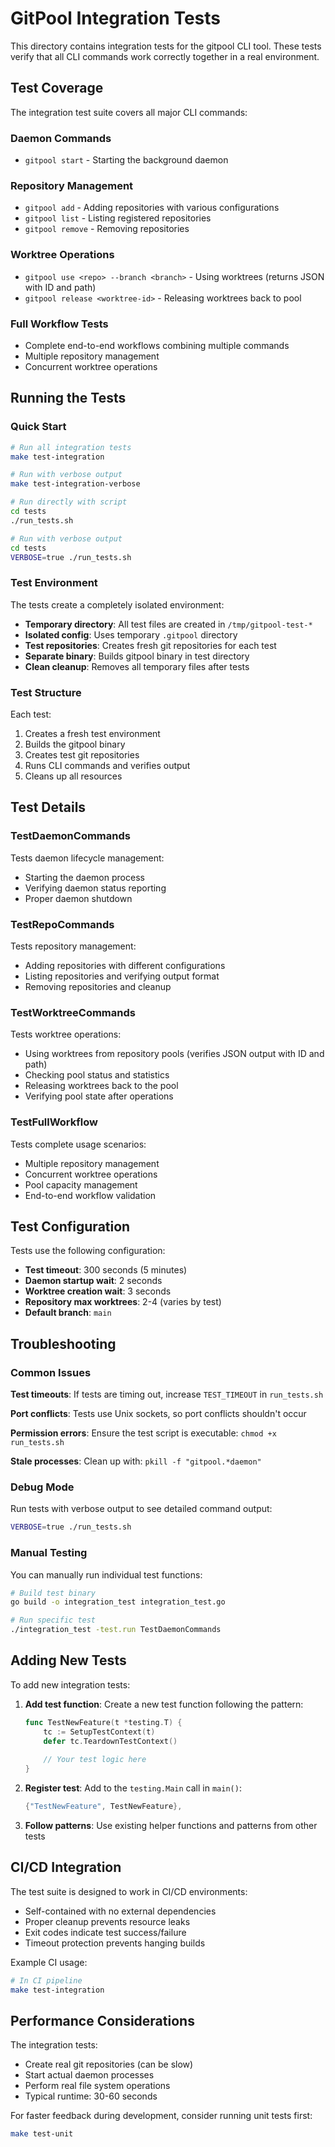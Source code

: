 # GitPool Integration Tests

This directory contains integration tests for the gitpool CLI tool. These tests verify that all CLI commands work correctly together in a real environment.

## Test Coverage

The integration test suite covers all major CLI commands:

### Daemon Commands
- `gitpool start` - Starting the background daemon

### Repository Management
- `gitpool add` - Adding repositories with various configurations
- `gitpool list` - Listing registered repositories
- `gitpool remove` - Removing repositories

### Worktree Operations
- `gitpool use <repo> --branch <branch>` - Using worktrees (returns JSON with ID and path)
- `gitpool release <worktree-id>` - Releasing worktrees back to pool

### Full Workflow Tests
- Complete end-to-end workflows combining multiple commands
- Multiple repository management
- Concurrent worktree operations

## Running the Tests

### Quick Start
```bash
# Run all integration tests
make test-integration

# Run with verbose output
make test-integration-verbose

# Run directly with script
cd tests
./run_tests.sh

# Run with verbose output
cd tests
VERBOSE=true ./run_tests.sh
```

### Test Environment

The tests create a completely isolated environment:
- **Temporary directory**: All test files are created in `/tmp/gitpool-test-*`
- **Isolated config**: Uses temporary `.gitpool` directory
- **Test repositories**: Creates fresh git repositories for each test
- **Separate binary**: Builds gitpool binary in test directory
- **Clean cleanup**: Removes all temporary files after tests

### Test Structure

Each test:
1. Creates a fresh test environment
2. Builds the gitpool binary
3. Creates test git repositories
4. Runs CLI commands and verifies output
5. Cleans up all resources

## Test Details

### TestDaemonCommands
Tests daemon lifecycle management:
- Starting the daemon process
- Verifying daemon status reporting
- Proper daemon shutdown

### TestRepoCommands
Tests repository management:
- Adding repositories with different configurations
- Listing repositories and verifying output format
- Removing repositories and cleanup

### TestWorktreeCommands
Tests worktree operations:
- Using worktrees from repository pools (verifies JSON output with ID and path)
- Checking pool status and statistics
- Releasing worktrees back to the pool
- Verifying pool state after operations

### TestFullWorkflow
Tests complete usage scenarios:
- Multiple repository management
- Concurrent worktree operations
- Pool capacity management
- End-to-end workflow validation

## Test Configuration

Tests use the following configuration:
- **Test timeout**: 300 seconds (5 minutes)
- **Daemon startup wait**: 2 seconds
- **Worktree creation wait**: 3 seconds
- **Repository max worktrees**: 2-4 (varies by test)
- **Default branch**: `main`

## Troubleshooting

### Common Issues

**Test timeouts**: If tests are timing out, increase `TEST_TIMEOUT` in `run_tests.sh`

**Port conflicts**: Tests use Unix sockets, so port conflicts shouldn't occur

**Permission errors**: Ensure the test script is executable: `chmod +x run_tests.sh`

**Stale processes**: Clean up with: `pkill -f "gitpool.*daemon"`

### Debug Mode

Run tests with verbose output to see detailed command output:
```bash
VERBOSE=true ./run_tests.sh
```

### Manual Testing

You can manually run individual test functions:
```bash
# Build test binary
go build -o integration_test integration_test.go

# Run specific test
./integration_test -test.run TestDaemonCommands
```

## Adding New Tests

To add new integration tests:

1. **Add test function**: Create a new test function following the pattern:
   ```go
   func TestNewFeature(t *testing.T) {
       tc := SetupTestContext(t)
       defer tc.TeardownTestContext()
       
       // Your test logic here
   }
   ```

2. **Register test**: Add to the `testing.Main` call in `main()`:
   ```go
   {"TestNewFeature", TestNewFeature},
   ```

3. **Follow patterns**: Use existing helper functions and patterns from other tests

## CI/CD Integration

The test suite is designed to work in CI/CD environments:
- Self-contained with no external dependencies
- Proper cleanup prevents resource leaks
- Exit codes indicate test success/failure
- Timeout protection prevents hanging builds

Example CI usage:
```bash
# In CI pipeline
make test-integration
```

## Performance Considerations

The integration tests:
- Create real git repositories (can be slow)
- Start actual daemon processes
- Perform real file system operations
- Typical runtime: 30-60 seconds

For faster feedback during development, consider running unit tests first:
```bash
make test-unit
``` 